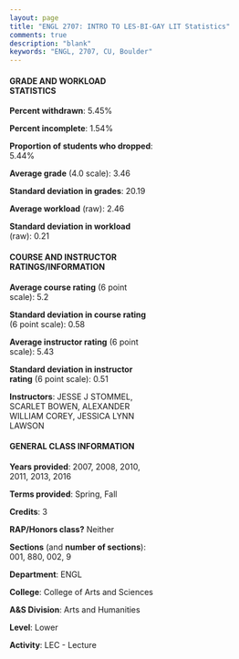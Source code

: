 ```yaml
---
layout: page
title: "ENGL 2707: INTRO TO LES-BI-GAY LIT Statistics"
comments: true
description: "blank"
keywords: "ENGL, 2707, CU, Boulder"
--- 
```

<head>
<script src="https://ajax.googleapis.com/ajax/libs/jquery/2.1.3/jquery.min.js"></script>
<script src="https://dl.dropboxusercontent.com/s/pc42nxpaw1ea4o9/highcharts.js?dl=0"></script>
<!-- <script src="../assets/js/highcharts.js"></script> -->
<style type="text/css">@font-face {
	font-family: "Bebas Neue";
	src: url(https://www.filehosting.org/file/details/544349/BebasNeue%20Regular.otf) format("opentype");
	}
	h1.Bebas { 
		font-family: "Bebas Neue", Verdana, Tahoma;
	}
</style>
</head>
<body>
	<div id="container" style="float: right; width: 45%; height: 88%; margin-left: 2.5%; margin-right: 2.5%;"></div>
	<script language="JavaScript">
		$(document).ready(function() {
		var chart = {type: 'column'};
		var title = {text: 'Grade Distribution'};
		var xAxis = {categories: ['A','B','C','D','F'],crosshair: true};
		var yAxis = {min: 0,title: {text: 'Percentage'}};
		var tooltip = {headerFormat: '<center><b><span style="font-size:20px">{point.key}</span></b></center>',
		               pointFormat: '<td style="padding:0"><b>{point.y:.1f}%</b></td>',
		               footerFormat: '</table>',shared: true,useHTML: true};
		var plotOptions = {column: {pointPadding: 0.0,borderWidth: 0}};  
		var credits = {enabled: false};var series= [{name: 'Percent',data: [63.23,26.91,7.62,0.45,1.79,]}];
		var json = {};
		json.chart = chart;
		json.title = title;
		json.tooltip = tooltip;
		json.xAxis = xAxis;
		json.yAxis = yAxis;  
		json.series = series;
		json.plotOptions = plotOptions;  
		json.credits = credits;
		$('#container').highcharts(json);
	});
	</script>
</body>
			   
#### GRADE AND WORKLOAD STATISTICS

**Percent withdrawn**: 5.45%

**Percent incomplete**: 1.54%

**Proportion of students who dropped**: 5.44%

**Average grade** (4.0 scale): 3.46

**Standard deviation in grades**: 20.19

**Average workload** (raw): 2.46

**Standard deviation in workload** (raw): 0.21

#### COURSE AND INSTRUCTOR RATINGS/INFORMATION

**Average course rating** (6 point scale): 5.2

**Standard deviation in course rating** (6 point scale): 0.58

**Average instructor rating** (6 point scale): 5.43

**Standard deviation in instructor rating** (6 point scale): 0.51

**Instructors**: JESSE J STOMMEL, SCARLET BOWEN, ALEXANDER WILLIAM COREY, JESSICA LYNN LAWSON

#### GENERAL CLASS INFORMATION

**Years provided**: 2007, 2008, 2010, 2011, 2013, 2016

**Terms provided**: Spring, Fall

**Credits**: 3

**RAP/Honors class?** Neither

**Sections** (and **number of sections**): 001, 880, 002, 9

**Department**: ENGL

**College**: College of Arts and Sciences

**A&S Division**: Arts and Humanities

**Level**: Lower

**Activity**: LEC - Lecture